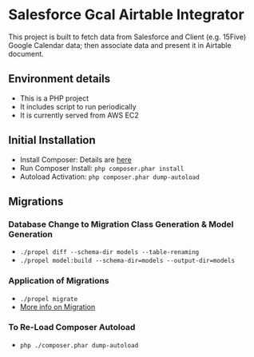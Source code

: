 # Salesforce Gcal Airtable Integrator

This project is built to fetch data from Salesforce and Client (e.g. 15Five) Google Calendar data; then associate data 
and present it in Airtable document.
 
## Environment details

* This is a PHP project
* It includes script to run periodically
* It is currently served from AWS EC2

## Initial Installation

* Install Composer: Details are [here](https://getcomposer.org/download/)
* Run Composer Install: `php composer.phar install`
* Autoload Activation: `php composer.phar dump-autoload`

## Migrations

### Database Change to Migration Class Generation & Model Generation
* `./propel diff --schema-dir models --table-renaming`
* `./propel model:build --schema-dir=models --output-dir=models`

### Application of Migrations
* `./propel migrate`
* [More info on Migration](http://propelorm.org/documentation/09-migrations.html)

### To Re-Load Composer Autoload 
* `php ./composer.phar dump-autoload`